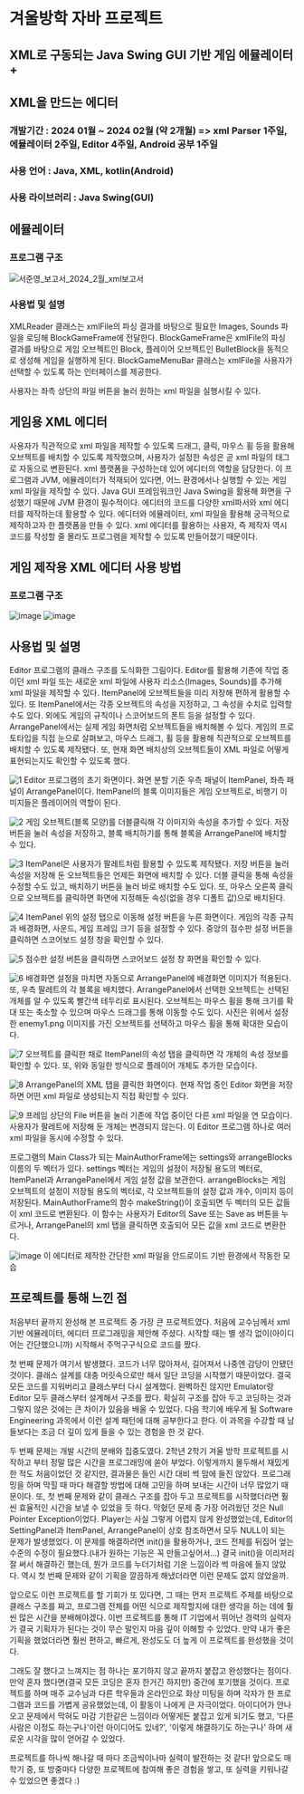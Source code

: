 # 겨울방학 자바 프로젝트

## XML로 구동되는 Java Swing GUI 기반 게임 에뮬레이터 +
## XML을 만드는 에디터

### 개발기간 : 2024 01월 ~ 2024 02월 (약 2개월) => xml Parser 1주일, 에뮬레이터 2주일, Editor 4주일, Android 공부 1주일
### 사용 언어 : Java, XML, kotlin(Android)
### 사용 라이브러리 : Java Swing(GUI)


## 에뮬레이터
### 프로그램 구조
![서준영_보고서_2024_2월_xml보고서](https://github.com/Jun-Young-Seo/JAVA_SwingGUI_XML_Game_Emulator_And_Editor/assets/128452954/219b89ef-49e7-4fd4-94a9-344fe92aee94)

### 사용법 및 설명
XMLReader 클래스는 xmlFile의 파싱 결과를 바탕으로 필요한 Images, Sounds 파일을 로딩해 BlockGameFrame에 전달한다. BlockGameFrame은 xmlFile의 파싱 결과를 바탕으로 게임 오브젝트인 Block, 플레이어 
오브젝트인 BulletBlock을 동적으로 생성해 게임을 실행하게 된다. BlockGameMenuBar 클래스는 xmlFile을 사용자가 선택할 수 있도록 하는 인터페이스를 제공한다.

사용자는 좌측 상단의 파일 버튼을 눌러 원하는 xml 파일을 실행시킬 수 있다.


## 게임용 XML 에디터
사용자가 직관적으로 xml 파일을 제작할 수 있도록 드래그, 클릭, 마우스 휠 등을 활용해 오브젝트를 배치할 수 있도록 제작했으며, 사용자가 설정한 속성은 곧 xml 파일의 태그로 자동으로 변환된다.
 xml 플랫폼을 구성하는데 있어 에디터의 역할을 담당한다. 이 프로그램과 JVM, 에뮬레이터가 적재되어 있다면, 어느 환경에서나 실행할 수 있는 게임 xml 파일을 제작할 수 있다. Java GUI 프레임워크인 Java Swing을 활용해 화면을 구성했기 때문에 JVM 환경이 필수적이다.
 에디터의 코드를 다양한 xml파서와 xml 에디터를 제작하는데 활용할 수 있다. 에디터와 에뮬레이터, xml 파일을 활용해 궁극적으로 제작하고자 한 플랫폼을 만들 수 있다. xml 에디터를 활용하는 사용자, 즉 제작자 역시 코드를 작성할 줄 몰라도 프로그램을 제작할 수 있도록 만들어졌기 때문이다.


## 게임 제작용 XML 에디터 사용 방법
### 프로그램 구조
![image](https://github.com/Jun-Young-Seo/JAVA_SwingGUI_XML_Game_Emulator_And_Editor/assets/128452954/56c6794f-7a4e-4ccd-b1e6-359c794ae446)
![image](https://github.com/Jun-Young-Seo/JAVA_SwingGUI_XML_Game_Emulator_And_Editor/assets/128452954/dc0a5fc4-cc31-423e-8b11-88851d7635aa)


## 사용법 및 설명
Editor 프로그램의 클래스 구조를 도식화한 그림이다. Editor를 활용해 기존에 작업 중이던 xml 파일 또는 새로운 xml 파일에 사용자 리소스(Images, Sounds)를 추가해 xml 파일을 제작할 수 있다. ItemPanel에 오브젝트들을 미리 저장해 편하게 활용할 수 있다. 또 ItemPanel에서는 각종 오브젝트의 속성을 지정하고, 그 속성을 수치로 입력할 수도 있다. 외에도 게임의 규칙이나 스코어보드의 폰트 등을 설정할 수 있다.
ArrangePanel에서는 실제 게임 화면처럼 오브젝트들을 배치해볼 수 있다. 게임의 프로토타입을 직접 눈으로 살펴보고, 마우스 드래그, 휠 등을 활용해 직관적으로 오브젝트를 배치할 수 있도록 제작됐다. 또, 현재 화면 배치상의 오브젝트들이 XML 파일로 어떻게 표현되는지도 확인할 수 있도록 했다.

![1](https://github.com/Jun-Young-Seo/JAVA_SwingGUI_XML_Game_Emulator_And_Editor/assets/128452954/977e4c3f-deb9-4e2e-a79b-4d98f30069a5)
Editor 프로그램의 초기 화면이다. 화면 분할 기준 우측 패널이 ItemPanel, 좌측 패널이 ArrangePanel이다. ItemPanel의 블록 이미지들은 게임 오브젝트로, 비행기 이미지들은 플레이어의 역할이 된다.

![2](https://github.com/Jun-Young-Seo/JAVA_SwingGUI_XML_Game_Emulator_And_Editor/assets/128452954/6b83da0d-ceee-412a-b3a5-bfeba7d3355c)
게임 오브젝트(블록 모양)를 더블클릭해 각 이미지와 속성을 추가할 수 있다. 저장 버튼을 눌러 속성을 저장하고, 블록 배치하기를 통해 블록을 ArrangePanel에 배치할 수 있다.

![3](https://github.com/Jun-Young-Seo/JAVA_SwingGUI_XML_Game_Emulator_And_Editor/assets/128452954/0c14fef3-942a-4825-833a-d49641845130)
ItemPanel은 사용자가 팔레트처럼 활용할 수 있도록 제작됐다. 저장 버튼을 눌러 속성을 저장해 둔 오브젝트들은 언제든 화면에 배치할 수 있다. 더블 클릭을 통해 속성을 수정할 수도 있고, 배치하기 버튼을 눌러 바로 배치할 수도 있다. 또, 마우스 오른쪽 클릭으로 오브젝트를 클릭하면 화면에 지정해둔 속성(없을 경우 디폴트 값)으로 배치된다.

![4](https://github.com/Jun-Young-Seo/JAVA_SwingGUI_XML_Game_Emulator_And_Editor/assets/128452954/664ac6d2-5288-4240-820b-c973ee802d70)
ItemPanel 위의 설정 탭으로 이동해 설정 버튼을 누른 화면이다. 게임의 각종 규칙과 배경화면, 사운드, 게임 프레임 크기 등을 설정할 수 있다. 중앙의 점수판 설정 버튼을 클릭하면 스코어보드 설정 창을 확인할 수 있다.

![5](https://github.com/Jun-Young-Seo/JAVA_SwingGUI_XML_Game_Emulator_And_Editor/assets/128452954/0f5c0b20-037a-4eac-8b1a-6c3d44e94a40)
점수판 설정 버튼을 클릭하면 스코어보드 설정 창 화면을 확인할 수 있다.

![6](https://github.com/Jun-Young-Seo/JAVA_SwingGUI_XML_Game_Emulator_And_Editor/assets/128452954/325b1787-5bcd-4581-8731-2341f252cfe3)
배경화면 설정을 마치면 자동으로 ArrangePanel에 배경화면 이미지가 적용된다. 또, 우측 팔레트의 각 블록을 배치했다. ArrangePanel에서 선택한 오브젝트는 선택된 개체를 알 수 있도록 빨간색 테두리로 표시된다. 오브젝트는 마우스 휠을 통해 크기를 확대 또는 축소할 수 있으며 마우스 드래그를 통해 이동할 
수도 있다. 사진은 위에서 설정한 enemy1.png 이미지를 가진 오브젝트를 선택하고 마우스 휠을 통해 확대한 모습이다.

![7](https://github.com/Jun-Young-Seo/JAVA_SwingGUI_XML_Game_Emulator_And_Editor/assets/128452954/cb877bc2-04d1-4d99-9209-ed3a13633897)
오브젝트를 클릭한 채로 ItemPanel의 속성 탭을 클릭하면 각 개체의 속성 정보를 확인할 수 있다. 또, 위와 동일한 방식으로 플레이어 개체도 추가한 모습이다.

![8](https://github.com/Jun-Young-Seo/JAVA_SwingGUI_XML_Game_Emulator_And_Editor/assets/128452954/bba30ba1-afad-4e20-a6d0-028724924015)
ArrangePanel의 XML 탭을 클릭한 화면이다. 현재 작업 중인 Editor 화면을 저장하면 어떤 xml 파일로 생성되는지 직접 확인할 수 있다. 

![9](https://github.com/Jun-Young-Seo/JAVA_SwingGUI_XML_Game_Emulator_And_Editor/assets/128452954/7f88575e-4933-4bfd-b6de-e0d39313f2e4)
프레임 상단의 File 버튼을 눌러 기존에 작업 중이던 다른 xml 파일을 연 모습이다. 사용자가 팔레트에 저장해 둔 개체는 변경되지 않는다. 이 Editor 프로그램 하나로 여러 xml 파일을 동시에 수정할 수 있다.


프로그램의 Main Class가 되는 MainAuthorFrame에는 settings와 arrangeBlocks 이름의 두 벡터가 있다. settings 벡터는 게임의 설정이 저장될 용도의 벡터로, ItemPanel과 ArrangePanel에서 게임 설정 값을 보관한다. arrangeBlocks는 게임 오브젝트의 설정이 저장될 용도의 벡터로, 각 오브젝트들의 설정 값과 개수, 이미지 등이 저장된다.
 MainAuthorFrame의 함수 makeString()이 호출되면 두 벡터의 모든 값들이 xml 코드로 변환된다. 이 함수는 사용자가 Editor의 Save 또는 Save as 버튼을 누르거나, ArrangePanel의 xml 탭을 클릭하면 호출되어 모든 값을 xml 코드로 변환한다.

![image](https://github.com/Jun-Young-Seo/JAVA_SwingGUI_XML_Game_Emulator_And_Editor/assets/128452954/1f51a2b0-e628-44db-8051-df6101c7d9b4)
이 에디터로 제작한 간단한 xml 파일을 안드로이드 기반 환경에서 작동한 모습



## 프로젝트를 통해 느낀 점

처음부터 끝까지 완성해 본 프로젝트 중 가장 큰 프로젝트였다. 처음에 교수님께서 xml 기반 에뮬레이터, 에디터 프로그래밍을 제안해 주셨다. 시작할 때는 별 생각 없이(아이디어는 간단했으니까) 시작해서 주먹구구식으로 코드를 짰다.

첫 번째 문제가 여기서 발생했다. 코드가 너무 많아져서, 길어져서 나중엔 감당이 안됐던 것이다. 클래스 설계를 대충 머릿속으로만 해서 일단 코딩을 시작했기 때문이었다.
결국 모든 코드를 지워버리고 클래스부터 다시 설계했다. 완벽하진 않지만 Emulator랑 Editor 모두 클래스부터 설계해서 구조를 짰다. 확실히 구조를 잡아 두고 코딩하는 것과 그렇지 않은 것에는 큰 차이가 있음을 배울 수 있었다.
다음 학기에 배우게 될 Software Engineering 과목에서 이런 설계 패턴에 대해 공부한다고 한다. 이 과목을 수강할 때 남들보다는 조금 더 깊이 있게 들을 수 있는 경험을 한 것 같다.

두 번째 문제는 개발 시간의 분배와 집중도였다. 2학년 2학기 겨울 방학 프로젝트를 시작하고 부터 정말 많은 시간을 프로그래밍에 쏟아 부었다. 이렇게까지 몰두해서 재밌게 한 적도 처음이었던 것 같지만, 결과물은 들인 시간 대비 썩 맘에 들진 않았다. 
프로그래밍을 하며 막힐 때 마다 해결할 방법에 대해 고민을 하며 보내는 시간이 너무 많았기 때문이다. 또, 첫 번째 문제와 같이 클래스 구조를 잡아 두고 프로젝트를 시작했더라면 훨씬 효율적인 시간을 보낼 수 있었을 듯 하다.
막혔던 문제 중 가장 어려웠던 것은 Null Pointer Exception이었다. Player는 사실 그렇게 어렵지 않게 완성했었는데,
Editor의 SettingPanel과 ItemPanel, ArrangePanel이 상호 참조하면서 모두 NULL이 되는 문제가 발생했었다. 이 문제를 해결하려면 init()을 활용하거나, 코드 전체를 뒤집어 엎는 수준의 수정이 필요했다.(내가 원하는 기능은 꼭 만들고싶어서...)
결국 init()을 이리저리 잘 써서 해결하긴 했는데, 뭔가 코드를 누더기처럼 기운 느낌이라 썩 마음에 들지 않았다. 역시 첫 번째 문제와 같이 기획을 깔끔하게 해냈더라면 이런 문제도 없지 않았을까.

앞으로도 이런 프로젝트를 할 기회가 또 있다면, 그 때는 먼저 프로젝트 주제를 바탕으로 클래스 구조를 짜고, 프로그램 전체를 어떤 식으로 제작할지에 대한 생각을 하는 데에 훨씬 많은 시간을 분배해야겠다. 이번 프로젝트를 통해
IT 기업에서 뛰어난 경력의 실력자가 결국 기획자가 된다는 것이 무슨 말인지 마음 깊이 이해할 수 있었다. 만약 내가 좋은 기획을 했었더라면 훨씬 편하고, 빠르게, 완성도도 더 높게 이 프로젝트를 완성했을 것이다.


그래도 잘 했다고 느껴지는 점 하나는 포기하지 않고 끝까지 붙잡고 완성했다는 점이다. 만약 혼자 했다면(결국 모든 코딩은 혼자 한거긴 하지만) 중간에 포기했을 것이다. 프로젝트를 하며 매주 교수님과 다른 학우들과
온라인으로 화상 미팅을 하며 각자가 한 프로그램과 코드를 가볍게 공유했었는데, 이 활동이 나에게 큰 자극이었다. 아이디어가 안나오고 문제에서 막혀도 마감 기한같은 느낌이라 어떻게든 붙잡고 있게 되기도 했고, '다른 사람은 이정도 하는구나'이런 아이디어도 있네?', '이렇게 해결하기도 하는구나' 하며 새로운 시각을 많이 얻어갈 수 있었다.


프로젝트를 하나씩 해나갈 때 마다 조금씩이나마 실력이 발전하는 것 같다! 앞으로도 매 학기 중, 또 방중마다 다양한 프로젝트에 참여해 좋은 경험을 쌓고, 또 실력을 키워나갈 수 있었으면 좋겠다 :)

